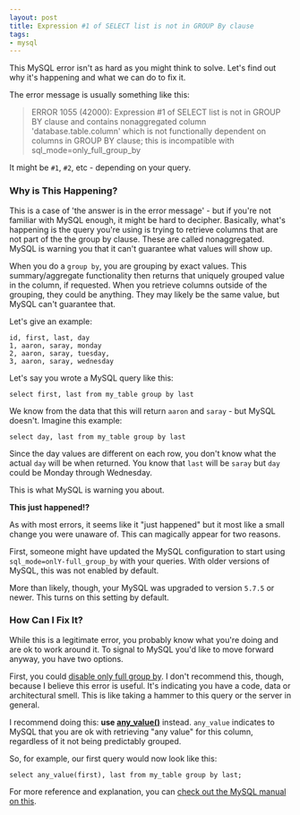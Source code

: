 ```yaml
---
layout: post
title: Expression #1 of SELECT list is not in GROUP By clause
tags:
- mysql
---
```

This MySQL error isn't as hard as you might think to solve.  Let's find out why it's happening and what we can do to fix it.

The error message is usually something like this:

> ERROR 1055 (42000): Expression #1 of SELECT list is not in GROUP BY clause and contains nonaggregated column 'database.table.column' which is not functionally dependent on columns in GROUP BY clause; this is incompatible with sql_mode=only_full_group_by

It might be `#1`, `#2`, etc - depending on your query.

### Why is This Happening?

This is a case of 'the answer is in the error message' - but if you're not familiar with MySQL enough, it might be hard to decipher.  Basically, what's happening is the query you're using is trying to retrieve columns that are not part of the the group by clause.  These are called nonaggregated. MySQL is warning you that it can't guarantee what values will show up.

When you do a `group by`, you are grouping by exact values. This summary/aggregate functionality then returns that uniquely grouped value in the column, if requested.  When you retrieve columns outside of the grouping, they could be anything. They may likely be the same value, but MySQL can't guarantee that.

Let's give an example:

```
id, first, last, day
1, aaron, saray, monday
2, aaron, saray, tuesday,
3, aaron, saray, wednesday
```

Let's say you wrote a MySQL query like this:

```mysql
select first, last from my_table group by last
```

We know from the data that this will return `aaron` and `saray` - but MySQL doesn't.  Imagine this example:

```mysql
select day, last from my_table group by last
```

Since the day values are different on each row, you don't know what the actual `day` will be when returned. You know that `last` will be `saray` but `day` could be Monday through Wednesday.

This is what MySQL is warning you about.

**This just happened!?**

As with most errors, it seems like it "just happened" but it most like a small change you were unaware of.  This can magically appear for two reasons.

First, someone might have updated the MySQL configuration to start using `sql_mode=onlY-full_group_by` with your queries.  With older versions of MySQL, this was not enabled by default.

More than likely, though, your MySQL was upgraded to version `5.7.5` or newer.  This turns on this setting by default.

### How Can I Fix It?

While this is a legitimate error, you probably know what you're doing and are ok to work around it.  To signal to MySQL you'd like to move forward anyway, you have two options.

First, you could [disable only full group by](https://dev.mysql.com/doc/refman/5.7/en/sql-mode.html#sqlmode_only_full_group_by). I don't recommend this, though, because I believe this error is useful. It's indicating you have a code, data or architectural smell.  This is like taking a hammer to this query or the server in general.

I recommend doing this: **use [any_value()](https://dev.mysql.com/doc/refman/5.7/en/miscellaneous-functions.html#function_any-value)** instead.  `any_value` indicates to MySQL that you are ok with retrieving "any value" for this column, regardless of it not being predictably grouped.

So, for example, our first query would now look like this:

```mysql
select any_value(first), last from my_table group by last;
```

For more reference and explanation, you can [check out the MySQL manual on this](https://dev.mysql.com/doc/refman/5.7/en/group-by-handling.html).